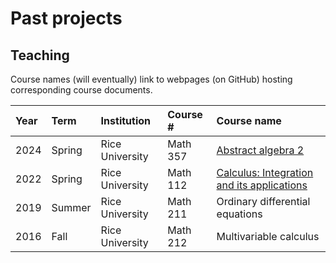 # Past projects

## Teaching

Course names (will eventually) link to webpages (on GitHub) hosting corresponding course documents.

| Year | Term   | Institution     | Course # | Course name                                                                |
|:-----|:-------|:----------------|:---------|:---------------------------------------------------------------------------|
| 2024 | Spring | Rice University | Math 357 | [Abstract algebra 2](../teach/courses/math-357/math-357.md)                         |
| 2022 | Spring | Rice University | Math 112 | [Calculus: Integration and its applications](../teach/courses/math-112/math-112.md) |
| 2019 | Summer | Rice University | Math 211 | Ordinary differential equations            |
| 2016 | Fall   | Rice University | Math 212 | Multivariable calculus                     |
